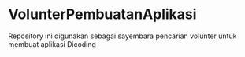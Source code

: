 # VolunterPembuatanAplikasi
Repository ini digunakan sebagai sayembara pencarian volunter untuk membuat aplikasi Dicoding
